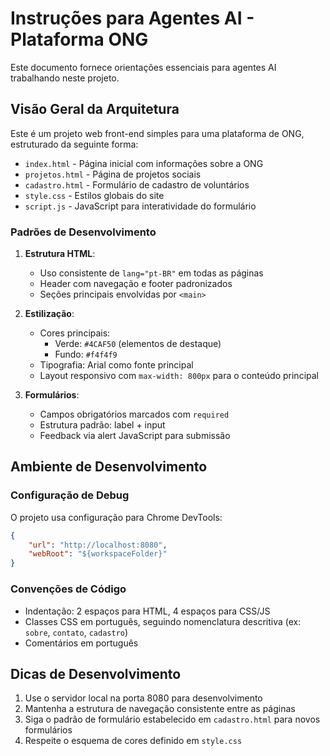 # Instruções para Agentes AI - Plataforma ONG

Este documento fornece orientações essenciais para agentes AI trabalhando neste projeto.

## Visão Geral da Arquitetura

Este é um projeto web front-end simples para uma plataforma de ONG, estruturado da seguinte forma:

- `index.html` - Página inicial com informações sobre a ONG
- `projetos.html` - Página de projetos sociais
- `cadastro.html` - Formulário de cadastro de voluntários
- `style.css` - Estilos globais do site
- `script.js` - JavaScript para interatividade do formulário

### Padrões de Desenvolvimento

1. **Estrutura HTML**:
   - Uso consistente de `lang="pt-BR"` em todas as páginas
   - Header com navegação e footer padronizados
   - Seções principais envolvidas por `<main>`

2. **Estilização**:
   - Cores principais: 
     - Verde: `#4CAF50` (elementos de destaque)
     - Fundo: `#f4f4f9`
   - Tipografia: Arial como fonte principal
   - Layout responsivo com `max-width: 800px` para o conteúdo principal

3. **Formulários**:
   - Campos obrigatórios marcados com `required`
   - Estrutura padrão: label + input
   - Feedback via alert JavaScript para submissão

## Ambiente de Desenvolvimento

### Configuração de Debug
O projeto usa configuração para Chrome DevTools:
```json
{
    "url": "http://localhost:8080",
    "webRoot": "${workspaceFolder}"
}
```

### Convenções de Código
- Indentação: 2 espaços para HTML, 4 espaços para CSS/JS
- Classes CSS em português, seguindo nomenclatura descritiva (ex: `sobre`, `contato`, `cadastro`)
- Comentários em português

## Dicas de Desenvolvimento
1. Use o servidor local na porta 8080 para desenvolvimento
2. Mantenha a estrutura de navegação consistente entre as páginas
3. Siga o padrão de formulário estabelecido em `cadastro.html` para novos formulários
4. Respeite o esquema de cores definido em `style.css`